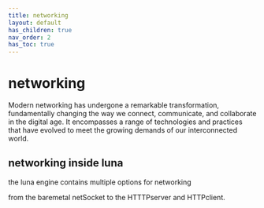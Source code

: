 ```yaml
--- 
title: networking
layout: default
has_children: true
nav_order: 2
has_toc: true
---
```


# networking

Modern networking has undergone a remarkable transformation, fundamentally changing the way we connect, communicate, and collaborate in the digital age. It encompasses a range of technologies and practices that have evolved to meet the growing demands of our interconnected world.

## networking inside luna
the luna engine contains multiple options for networking

from the baremetal netSocket to the HTTTPserver and HTTPclient.

